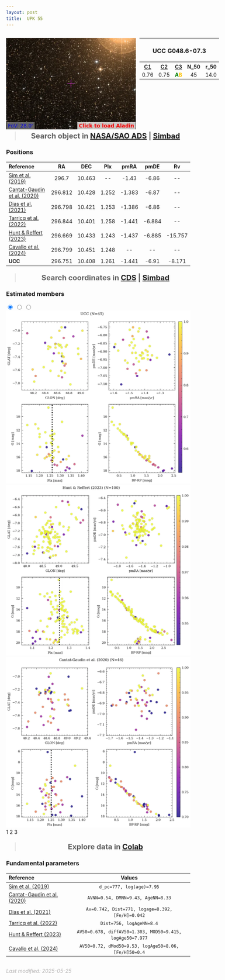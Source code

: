 ```yaml
---
layout: post
title:  UPK 55
---
```

<div style="display: flex; justify-content: space-between; width:720px;height:250px">
<div style="text-align: center;">

<!-- Static image + data attributes for FOV and target -->
<img id="aladin_img"
     data-umami-event="aladin_load"
     src="https://raw.githubusercontent.com/ucc23/Q1N/main/plots/upk55_aladin.webp"
     alt="Click to load Aladin Lite" 
     style="width:355px;height:250px; cursor: pointer;"
     data-fov="0.467" 
     data-target="296.751 10.408"/>
<!-- Div to contain Aladin Lite viewer -->
<div id="aladin-lite-div" style="width:355px;height:250px;display:none;"></div>
<!-- Aladin Lite script (will be loaded after the image is clicked) -->
<script src="{{ site.baseurl }}/scripts/aladin_load.js"></script>

</div>
<!-- Left block -->

<table style="text-align: center; width:355px;height:250px;">
  <!-- Row 1 (title) -->
  <tr>
    <td colspan="5"><h3>UCC G048.6-07.3</h3></td>
  </tr>
  <!-- Row 2 -->
  <tr>
    <th><a href="https://ucc.ar/faq#what-are-the-c1-c2-and-c3-parameters" title="Photometric class">C1</a></th>
    <th><a href="https://ucc.ar/faq#what-are-the-c1-c2-and-c3-parameters" title="Density class">C2</a></th>
    <th><a href="https://ucc.ar/faq#what-are-the-c1-c2-and-c3-parameters" title="Combined class">C3</a></th>
    <th><div title="Stars with membership probability >50%">N_50</div></th>
    <th><div title="Radius that contains half the members [arcmin]">r_50</div></th>
  </tr>
  <!-- Row 3 -->
  <tr>
    <td>0.76</td>
    <td>0.75</td>
    <td><span style="color: green; font-weight: bold;">A</span><span style="color: #FFC300; font-weight: bold;">B</span></td>
    <td>45</td>
    <td>14.0</td>
  </tr>
</table>
</div>

> <p style="text-align:center; font-weight: bold; font-size:20px">Search object in <a data-umami-event="nasa_search" href="https://ui.adsabs.harvard.edu/search/q=%20collection%3Aastronomy%20body%3A%22UPK%2055%22&sort=date%20desc%2C%20bibcode%20desc&p_=0" target="_blank">NASA/SAO ADS</a> | <a data-umami-event="simbad_search" href="https://simbad.cds.unistra.fr/simbad/sim-id-refs?Ident=upk55" target="_blank">Simbad</a></p>


### Positions

| Reference    | RA    | DEC   | Plx  | pmRA  | pmDE   |  Rv  |
| :---         | :---: | :---: | :---: | :---: | :---: | :---: |
|[Sim et al. (2019)](https://ui.adsabs.harvard.edu/abs/2019JKAS...52..145S) | 296.7 | 10.463 | -- | -1.43 | -6.86 | -- |
|[Cantat-Gaudin et al. (2020)](https://ui.adsabs.harvard.edu/abs/2020A%26A...640A...1C) | 296.812 | 10.428 | 1.252 | -1.383 | -6.87 | -- |
|[Dias et al. (2021)](https://ui.adsabs.harvard.edu/abs/2021MNRAS.504..356D) | 296.798 | 10.421 | 1.253 | -1.386 | -6.86 | -- |
|[Tarricq et al. (2022)](https://ui.adsabs.harvard.edu/abs/2022A%26A...659A..59T) | 296.844 | 10.401 | 1.258 | -1.441 | -6.884 | -- |
|[Hunt & Reffert (2023)](https://ui.adsabs.harvard.edu/abs/2023A%26A...673A.114H) | 296.669 | 10.433 | 1.243 | -1.437 | -6.885 | -15.757 |
|[Cavallo et al. (2024)](https://ui.adsabs.harvard.edu/abs/2024AJ....167...12C) | 296.799 | 10.451 | 1.248 | -- | -- | -- |
| **UCC** |296.751 | 10.408 | 1.261 | -1.441 | -6.91 | -8.171 |

> <p style="text-align:center; font-weight: bold; font-size:20px">Search coordinates in <a data-umami-event="cds_coord_search" href="https://cdsportal.u-strasbg.fr/?target=296.751,+10.408" target="_blank">CDS</a> | <a data-umami-event="simbad_coord_search" href="https://simbad.cds.unistra.fr/mobile/object_list.html?coord=296.751%2010.408&output=json&radius=5&userEntry=upk55" target="_blank">Simbad</a></p>

### Estimated members

<div class="carousel">
<input type="radio" name="radio-btn" id="slide1" checked>
<input type="radio" name="radio-btn" id="slide2">
<input type="radio" name="radio-btn" id="slide3">
<div class="slides">
<div class="slide">
<a href="https://raw.githubusercontent.com/ucc23/Q1N/main/plots/upk55.webp" target="_blank">
<img src="https://raw.githubusercontent.com/ucc23/Q1N/main/plots/upk55.webp" alt="UPK 55 UCC">
</a>
</div>
<div class="slide">
<a href="https://raw.githubusercontent.com/ucc23/Q1N/main/plots/upk55_HUNT23.webp" target="_blank">
<img src="https://raw.githubusercontent.com/ucc23/Q1N/main/plots/upk55_HUNT23.webp" alt="UPK 55 HUNT23">
</a>
</div>
<div class="slide">
<a href="https://raw.githubusercontent.com/ucc23/Q1N/main/plots/upk55_CANTAT20.webp" target="_blank">
<img src="https://raw.githubusercontent.com/ucc23/Q1N/main/plots/upk55_CANTAT20.webp" alt="UPK 55 CANTAT20">
</a>
</div>
</div>
<div class="indicators">
<label for="slide1">1</label>
<label for="slide2">2</label>
<label for="slide3">3</label>
</div>
</div>


> <p style="text-align:center; font-weight: bold; font-size:20px">Explore data in <a data-umami-event="colab" href="https://colab.research.google.com/github/ucc23/ucc/blob/main/assets/notebook.ipynb" target="_blank">Colab</a></p>


### Fundamental parameters

| Reference |  Values |
| :---         |     :---:      |
| [Sim et al. (2019)](https://ui.adsabs.harvard.edu/abs/2019JKAS...52..145S) | `d_pc=777, log(age)=7.95` |
| [Cantat-Gaudin et al. (2020)](https://ui.adsabs.harvard.edu/abs/2020A%26A...640A...1C) | `AVNN=0.54, DMNN=9.43, AgeNN=8.33` |
| [Dias et al. (2021)](https://ui.adsabs.harvard.edu/abs/2021MNRAS.504..356D) | `Av=0.742, Dist=771, logage=8.392, [Fe/H]=0.042` |
| [Tarricq et al. (2022)](https://ui.adsabs.harvard.edu/abs/2022A%26A...659A..59T) | `Dist=756, logAgeNN=8.4` |
| [Hunt & Reffert (2023)](https://ui.adsabs.harvard.edu/abs/2023A%26A...673A.114H) | `AV50=0.678, diffAV50=1.303, MOD50=9.415, logAge50=7.977` |
| [Cavallo et al. (2024)](https://ui.adsabs.harvard.edu/abs/2024AJ....167...12C) | `AV50=0.72, dMod50=9.53, logAge50=8.06, [Fe/H]50=0.4` |

<br>
<font color="b3b1b1"><i>Last modified: 2025-05-25</i></font>
